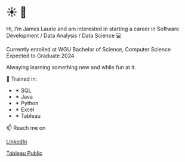  # :sunny:  👋
 Hi, I’m James Laurie and am interested in starting a career in Software Development / Data Analysis / Data Science 💻
 
 Currently enrolled at WGU Bachelor of Science, Computer Science
 Expected to Graduate 2024
 
Alwaying learning something new and while fun at it.

🥇 Trained in:
-  ✴ SQL 
-  ✴ Java
-  ✴ Python 
-  ✴ Excel 
-  ✴ Tableau 

📫 Reach me on 

[LinkedIn](https://www.linkedin.com/in/jameslaurieca/)

[Tableau Public](https://public.tableau.com/app/profile/james3436)

<!---
Jimmy90s/Jimmy90s is a ✨ special ✨ repository because its `README.md` (this file) appears on your GitHub profile.
You can click the Preview link to take a look at your changes.
--->

